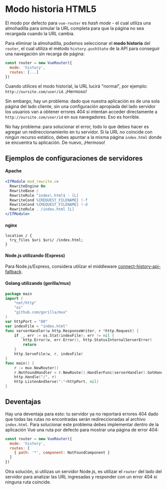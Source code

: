 # Modo historia HTML5

El modo por defecto para `vue-router` es _hash mode_ - el cual utiliza una almohadilla para simular la URL completa para que la página no sea recargada cuando la URL cambia.

Para eliminar la almohadilla, podemos seleccionar el **modo historia** del `router`, el cual utiliza el método `history.pushState` de la API para conseguir una navegación sin recarga de página:

``` js
const router = new VueRouter({
  mode: 'history',
  routes: [...]
})
```

Cuando utilices el modo historial, la URL lucirá "normal", por ejemplo: `http://oursite.com/user/id`. ¡Hermoso!

Sin embargo, hay un problema: dado que nuestra aplicación es de una sola página del lado cliente, sin una configuración apropiada del lado servidor los usuarios van a obtener errores 404 si intentan acceder directamente a `http://oursite.com/user/id` en sus navegadores. Eso es horrible.

No hay problema: para solucionar el error, todo lo que debes hacer es agregar un redireccionamiento en tu servidor. Si la URL no coincide con ningún recurso estático, debes apuntar a la misma página `index.html` donde se encuentra tu aplicación. De nuevo, ¡Hermoso! 

## Ejemplos de configuraciones de servidores

#### Apache

```apache
<IfModule mod_rewrite.c>
  RewriteEngine On
  RewriteBase /
  RewriteRule ^index\.html$ - [L]
  RewriteCond %{REQUEST_FILENAME} !-f
  RewriteCond %{REQUEST_FILENAME} !-d
  RewriteRule . /index.html [L]
</IfModule>
```

#### nginx

```nginx
location / {
  try_files $uri $uri/ /index.html;
}
```

#### Node.js utilizando (Express)

Para Node.js/Express, considera utilizar el middleware [connect-history-api-fallback](https://github.com/bripkens/connect-history-api-fallback).

#### Golang utilizando (gorilla/mux)

```go
package main
import (
	"net/http"
	"os"
	"github.com/gorilla/mux"
)
var httpPort = "80"
var indexFile = "index.html"
func serverHandler(w http.ResponseWriter, r *http.Request) {
	if _, err := os.Stat(indexFile); err != nil {
		http.Error(w, err.Error(), http.StatusInternalServerError)
		return
	}
	http.ServeFile(w, r, indexFile)
}
func main() {
	r := mux.NewRouter()
	r.NotFoundHandler = r.NewRoute().HandlerFunc(serverHandler).GetHandler()
	http.Handle("/", r)
	http.ListenAndServe(":"+httpPort, nil)
}
```

## Deventajas

Hay una deventaja para esto: tu servidor ya no reportará errores 404 dado que todas las rutas no encontradas serán redireccionadas al archivo `index.html`. Para solucionar este problema debes implementar dentro de la aplicación Vue una ruta por defecto para mostrar una página de error 404:

``` js
const router = new VueRouter({
  mode: 'history',
  routes: [
    { path: '*', component: NotFoundComponent }
  ]
})
```

Otra solución, si utilizas un servidor Node.js, es utilizar el `router` del lado del servidor para analizar las URL ingresadas y responder con un error 404 si ninguna ruta coincide.
